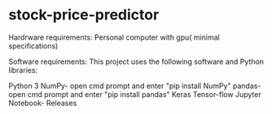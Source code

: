 # stock-price-predictor

Hardrware requirements:
Personal computer with gpu( minimal specifications)

Software requirements:
This project uses the following software and Python libraries:

Python 3
NumPy- open cmd prompt and enter "pip install NumPy"
pandas-open cmd prompt and enter "pip install pandas"
Keras
Tensor-flow
Jupyter Notebook-
Releases



